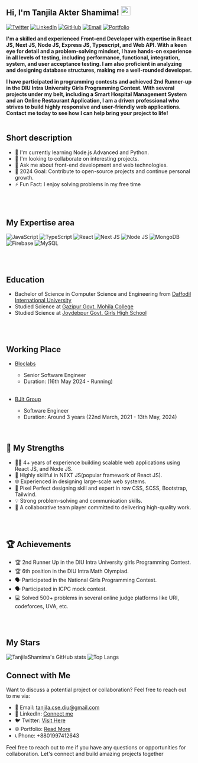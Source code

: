 ## Hi, I'm Tanjila Akter Shamima! <img src="https://media.giphy.com/media/hvRJCLFzcasrR4ia7z/giphy.gif" width="25px">

[![Twitter](https://img.shields.io/twitter/url?label=twitter&style=social&url=https%3A%2F%2Ftwitter.com%2Fshamima_tanjila)](https://twitter.com/shamima_tanjila)
[![LinkedIn](https://img.shields.io/badge/LinkedIn-blue?logo=linkedin)](https://www.linkedin.com/in/tanjila-shamima/)
[![GitHub](https://img.shields.io/badge/GitHub-lightgrey?logo=github)](https://github.com/TanjilaShamima)
[![Email](https://img.shields.io/badge/Email-gray?logo=gmail&style=flat-square)](mailto:tanjila.cse.diu@gmail.com)
[![Portfolio](https://img.shields.io/badge/Portfolio-TanjilaShamima-blue)](https://tanjila-shamima.web.app/)

<strong style="text-align: justify;">
I'm a skilled and experienced Front-end Developer with expertise in React JS, Next JS, Node JS, Express JS, Typescript, and Web API. With a keen eye for detail and a problem-solving mindset, I have hands-on experience in all levels of testing, including performance, functional, integration, system, and user acceptance testing. I am also proficient in analyzing and designing database structures, making me a well-rounded developer.

I have participated in programming contests and achieved 2nd Runner-up in the DIU Intra University Girls Programming Contest. With several projects under my belt, including a Smart Hospital Management System and an Online Restaurant Application, I am a driven professional who strives to build highly responsive and user-friendly web applications. Contact me today to see how I can help bring your project to life!
</strong> 
<br />
<br />

## Short description
- 🌱 I'm currently learning Node.js Advanced and Python.
- 👯 I'm looking to collaborate on interesting projects.
- 💬 Ask me about front-end development and web technologies.
- 🥅 2024 Goal: Contribute to open-source projects and continue personal growth.
- ⚡ Fun Fact: I enjoy solving problems in my free time
<br />
<br />

## My Expertise area
![JavaScript](https://img.shields.io/badge/JavaScript-Expert-yellow)
![TypeScript](https://img.shields.io/badge/TypeScript-Expert-blue)
![React](https://img.shields.io/badge/React-Advanced-blueviolet)
![Next JS](https://img.shields.io/badge/NEXT.js-Expert-blue)
![Node JS](https://img.shields.io/badge/Node.js-Intermediate-green)
![MongoDB](https://img.shields.io/badge/MongoDB-Intermediate-success)
![Firebase](https://img.shields.io/badge/Firebase-Intermediate-yellow)
![MySQL](https://img.shields.io/badge/MySQL-Basic-orange)

<br />
<br />

## Education
- Bachelor of Science in Computer Science and Engineering from [Daffodil International University](https://daffodilvarsity.edu.bd/)
- Studied Science at [Gazipur Govt. Mohila College ](https://daffodilvarsity.edu.bd/)
- Studied Science at [Joydebpur Govt. Girls High School ](https://daffodilvarsity.edu.bd/)
<br />
<br />

## Working Place

- [Bloclabs](https://bloclabs.com/)
  - Senior Software Engineer
  - Duration: (16th May 2024 - Running)
  <br />

- [BJIt Group](https://www.bjitgroup.com)
  - Software Engineer
  - Duration: Around 3 years (22nd March, 2021 - 13th May, 2024)
  <br />
  <br />
## 🚀 My Strengths
- 👨‍💻 4+ years of experience building scalable web applications using React JS, and Node JS.
- 🔧 Highly skillful in NEXT JS(popular framework of React JS).
- 🌐 Experienced in designing large-scale web systems.
- 🤖 Pixel Perfect designing skill and expert in row CSS, SCSS, Bootstrap, Tailwind. 
- 💡 Strong problem-solving and communication skills.
- 🤝 A collaborative team player committed to delivering high-quality work.
<br />
<br />

## 🏆 Achievements
- 🏆 2nd Runner Up in the DIU Intra University girls Programming Contest.
- 🏆 6th position in the DIU Intra Math Olympiad.
- 🗣️ Participated in the National Girls Programming Contest.
- 🗣️ Participated in ICPC mock contest.
- 💻 Solved 500+ problems in several online judge platforms like URI, codeforces, UVA, etc.
<br />
<br />

## My Stars
![TanjilaShamima's GitHub stats](https://github-readme-stats.vercel.app/api?username=TanjilaShamima&show_icons=true&theme=dark)
![Top Langs](https://github-readme-stats.vercel.app/api/top-langs/?username=TanjilaShamima&layout=compact&theme=dark)

## Connect with Me
Want to discuss a potential project or collaboration? Feel free to reach out to me via:
- 📧 Email: tanjila.cse.diu@gmail.com
- 💬 LinkedIn: [Connect me](https://www.linkedin.com/in/tanjila-shamima/)
- 🐦 Twitter: [Visit Here](https://twitter.com/shamima_tanjila)
- 🌐 Portfolio: [Read More](https://tanjila-shamima.web.app/)
- 📞 Phone: +8801997412643

Feel free to reach out to me if you have any questions or opportunities for collaboration. Let's connect and build amazing projects together
